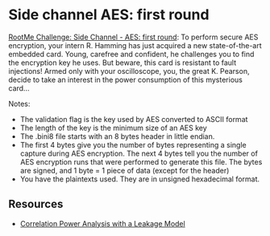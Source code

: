 # Side channel AES: first round

[RootMe Challenge: Side Channel - AES: first round](https://www.root-me.org/en/Challenges/Cryptanalysis/Side-Channel-AES-first-round): To perform secure AES encryption, your intern R. Hamming has just acquired a new state-of-the-art embedded card. Young, carefree and confident, he challenges you to find the encryption key he uses. But beware, this card is resistant to fault injections! Armed only with your oscilloscope, you, the great K. Pearson, decide to take an interest in the power consumption of this mysterious card...

Notes:

* The validation flag is the key used by AES converted to ASCII format
* The length of the key is the minimum size of an AES key
* The .bini8 file starts with an 8 bytes header in little endian.
* The first 4 bytes give you the number of bytes representing a single capture during AES encryption. The next 4 bytes tell you the number of AES encryption runs that were performed to generate this file. The bytes are signed, and 1 byte = 1 piece of data (except for the header)
* You have the plaintexts used. They are in unsigned hexadecimal format.

## Resources

* [Correlation Power Analysis with a Leakage Model](https://link.springer.com/content/pdf/10.1007/978-3-540-28632-5_2.pdf)
